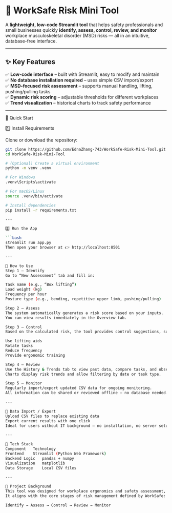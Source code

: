 # 🦺 WorkSafe Risk Mini Tool

A **lightweight, low-code Streamlit tool** that helps safety professionals and small businesses quickly **identify, assess, control, review, and monitor** workplace musculoskeletal disorder (MSD) risks — all in an intuitive, database-free interface.

---

## ✨ Key Features

✅ **Low-code interface** – built with Streamlit, easy to modify and maintain  
✅ **No database installation required** – uses simple CSV import/export  
✅ **MSD-focused risk assessment** – supports manual handling, lifting, pushing/pulling tasks  
✅ **Dynamic risk scoring** – adjustable thresholds for different workplaces  
✅ **Trend visualization** – historical charts to track safety performance  

---

🚀 Quick Start

1️⃣ Install Requirements

Clone or download the repository:

```bash
git clone https://github.com/EdnaZhang-743/WorkSafe-Risk-Mini-Tool.git
cd WorkSafe-Risk-Mini-Tool

# (Optional) Create a virtual environment
python -m venv .venv

# For Windows
.venv\Scripts\activate

# For macOS/Linux
source .venv/bin/activate

# Install dependencies
pip install -r requirements.txt

---

2️⃣ Run the App

```bash
streamlit run app.py
Then open your browser at 👉 http://localhost:8501

---

🧭 How to Use
Step 1 – Identify
Go to “New Assessment” tab and fill in:

Task name (e.g., “Box lifting”)
Load weight (kg)
Frequency per hour
Posture type (e.g., bending, repetitive upper limb, pushing/pulling)

Step 2 – Assess
The system automatically generates a risk score based on your inputs.
You can view results immediately in the Overview tab.

Step 3 – Control
Based on the calculated risk, the tool provides control suggestions, such as:

Use lifting aids
Rotate tasks
Reduce frequency
Provide ergonomic training

Step 4 – Review
Use the History & Trends tab to view past data, compare tasks, and observe progress.
Charts display risk trends and allow filtering by date or task type.

Step 5 – Monitor
Regularly import/export updated CSV data for ongoing monitoring.
All information can be shared or reviewed offline — no database needed.

---

💾 Data Import / Export
Upload CSV files to replace existing data
Export current results with one click
Ideal for users without IT background — no installation, no server setup

---

🧩 Tech Stack
Component	Technology
Frontend	Streamlit (Python Web Framework)
Backend Logic	pandas + numpy
Visualization	matplotlib
Data Storage	Local CSV files

---

🧠 Project Background
This tool was designed for workplace ergonomics and safety assessment, helping identify and control manual handling risks such as lifting, pushing, and repetitive motion tasks.
It aligns with the core stages of risk management defined by WorkSafe:

Identify → Assess → Control → Review → Monitor
